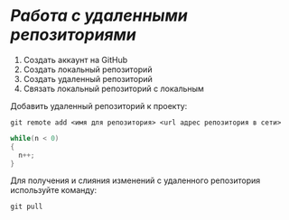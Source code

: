 # ***Работа с удаленными репозиториями***
1. Создать аккаунт на GitHub
2. Создать локальный репозиторий
3. Создать удаленный репозиторий
4. Связать локальный репозиторий с локальным

Добавить удаленный репозиторий к проекту:
```
git remote add <имя для репозитория> <url адрес репозитория в сети>
```
```C#
while(n < 0)
{
  n++;
}
```
Для получения и слияния изменений с удаленного репозитория используйте команду:
```
git pull
```
